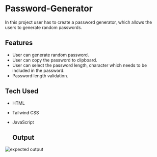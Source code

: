 # Password-Generator

In this project user has to create a password generator, which allows the users to generate random passwords.

## Features

- User can generate random password.
- User can copy the password to clipboard.
- User can select the password length, character which needs to be included in the password.
- Password length validation.

## Tech Used

- HTML
- Tailwind CSS
- JavaScript

  ## Output

![expected output]([https://github.com/PRC-hub/Password-Generator/blob/main/passwordGeneratorOutput.png](https://github.com/PRC-hub/Password-Generator/blob/main/password-generator_output.png))
